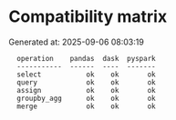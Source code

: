 # Compatibility matrix

Generated at: 2025-09-06 08:03:19

```text
  operation    pandas  dask  pyspark
  -----------  ------  ----  -------
  select           ok    ok       ok
  query            ok    ok       ok
  assign           ok    ok       ok
  groupby_agg      ok    ok       ok
  merge            ok    ok       ok
```
